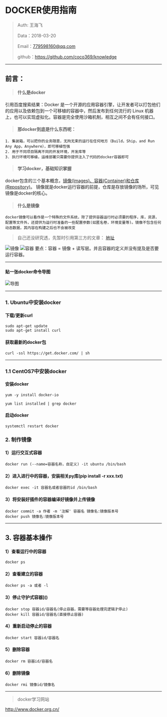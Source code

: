 
# DOCKER使用指南

>Auth: 王海飞
>
>Data：2018-03-20
>
>Email：779598160@qq.com
>
>github：https://github.com/coco369/knowledge
>
>

---

## 前言： 

> #### 什么是docker

引用百度搜索结果：Docker 是一个开源的应用容器引擎，让开发者可以打包他们的应用以及依赖包到一个可移植的容器中，然后发布到任何流行的 Linux 机器上，也可以实现虚拟化。容器是完全使用沙箱机制，相互之间不会有任何接口。

>#### 那docker到底是什么东西呢：

```
1. 集装箱，可以把你的业务随意，无拘无束的运行在任何地方（Build，Ship，and Run Any App，Anywhere），即可移植性强
2. 用于不同项目隔离不同的开发环境，开发库等
3. 执行环境可移植，运维部署只需要你提供注入了代码的docker容器即可
```


>####  学习docker，基础知识掌握

docker包含的三个基本概念，<u>镜像(Images)、容器(Container)和仓库(Repository)</u>。 
镜像就是docker运行容器的前提，仓库是存放镜像的场所，可见镜像是docker的核心。

>#### 什么是镜像

```
docker镜像可以看作是一个特殊的文件系统，除了提供容器运行时必须要的程序，库，资源，配置等文件外，还提供为运行时准备的一些配置参数(如匿名卷，环境变量等)。镜像不包含任何动态数据，其内容在构建之后也不会被改变
```

>自己还没研究透，先暂时引用第三方的文章： [地址](http://dockone.io/article/783)

![镜像](images/docker-images.png)
![容器](images/docker-container.png)
要点：容器 = 镜像 + 读写层。并且容器的定义并没有提及是否要运行容器。

***

#### 贴一张docker命令导图
![导图](images/docker-command.jpg)

***
### 1. Ubuntu中安装docker

#### 下载/更新curl

```
sudo apt-get update 
sudo apt-get install curl
```
#### 获取最新的docker包

```
curl -ssl https://get.docker.com/ | sh
```

***
### 1.1 CentOS7中安装docker

#### 安装docker

```
yum -y install docker-io

yum list installed | grep docker
```
#### 启动docker

```
systemctl restart docker
```
### 2. 制作镜像

#### 1）运行交互式容器

```
docker run (--name=容器名称，自定义) -it ubuntu /bin/bash
```

#### 2）进入进行中的容器，安装相关py库(pip install -r xxx.txt)

```
docker exec -it 容器名或者容器的id /bin/bash
```

#### 3）将安装好插件的容器编译好镜像并上传镜像

```
docker commit -a 作者 -m '注解' 容器名 镜像名:镜像版本号
docker push 镜像名:镜像版本号
```

***
## 3. 容器基本操作

#### 1）查看运行中的容器

```
docker ps
```

#### 2）查看建立的容器

```
docker ps -a 或者 -l
```

#### 3）停止守护式容器]()

```
docker stop 容器id/容器名(停止容器，需要等容器处理完逻辑才停止)
docker kill 容器id/容器名(直接停止容器)
```

#### 4）重新启动停止的容器

```
docker start 容器id/容器名
```

#### 5）删除容器

```
docker rm 容器id/容器名
```

#### 6）删除镜像

```
docker rmi 镜像id/镜像名
```

***
>docker学习网站

http://www.docker.org.cn/







